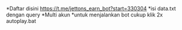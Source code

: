 *Daftar disini 
https://t.me/jettons_earn_bot?start=330304
*isi data.txt dengan query
*Multi akun
*untuk menjalankan bot cukup klik 2x autoplay.bat
